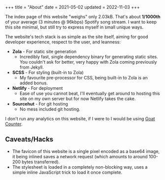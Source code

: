 +++
title = "About"
date = 2021-05-02
updated = 2022-11-03
+++

The index page of this website "weighs" only 2.03kB. That's about **1/1000th** of your average (3 minutes @ 96kbps)
Spotify song stream. I want to keep this site minimal, but still try to express myself in small unique ways.

The website's tech stack is as simple as the site itself, aiming for good developer experience, respect to the user, and leanness:

* **Zola** - For static site generation
  * Incredibly fast, single dependency binary for generating static sites. 
  You couldn't ask for better, very happy with Zola coming previously from Jekyll.
* **SCSS** - For styling (built-in to Zola)
  * My favourite pre-processor for CSS, being built-in to Zola is an added
  bonus.
* **Netlify** - For deployment
  * Ease of use you cannot beat, I'll eventually get around to hosting this site
  on my own server but for now Netlify takes the cake.
* **Sourcehut** - For git hosting
  * No mess included git hosting.

I don't run any analytics on this website, if I were to I would be using [Goat Counter](https://www.goatcounter.com/).

## Caveats/Hacks

* The favicon of this website is a single pixel encoded as a base64 image, it
being inlined saves a network request (which amounts to around 100-200
bytes transferred).
* The stylesheet is loaded in a completely non-blocking way, uses a simple
inline JavaScript trick to load it once complete.
